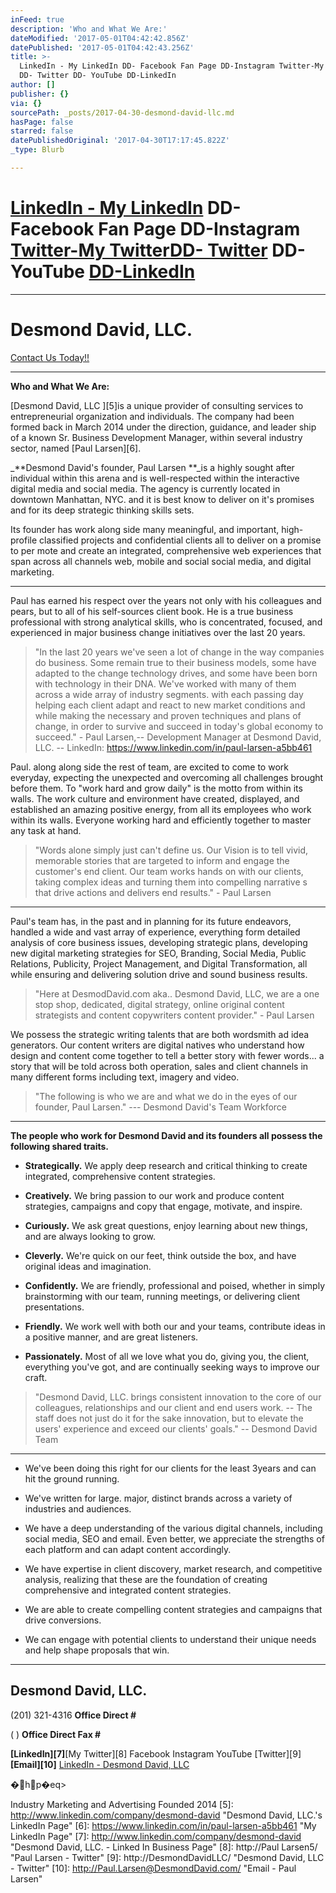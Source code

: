 ```yaml
---
inFeed: true
description: 'Who and What We Are:'
dateModified: '2017-05-01T04:42:42.856Z'
datePublished: '2017-05-01T04:42:43.256Z'
title: >-
  LinkedIn - My LinkedIn DD- Facebook Fan Page DD-Instagram Twitter-My Twitter
  DD- Twitter DD- YouTube DD-LinkedIn
author: []
publisher: {}
via: {}
sourcePath: _posts/2017-04-30-desmond-david-llc.md
hasPage: false
starred: false
datePublishedOriginal: '2017-04-30T17:17:45.822Z'
_type: Blurb

---
```

# [LinkedIn - My LinkedIn][0] DD- Facebook Fan Page DD-Instagram [Twitter-My Twitter][1][DD- Twitter][2] DD- YouTube [DD-LinkedIn][3]

---

# **Desmond David, LLC.**
[Contact Us Today!!][4]

---

**Who and What We Are:**

[Desmond David, LLC ][5]is a unique provider of consulting services to entrepreneurial organization and individuals. The company had been formed back in March 2014 under the direction, guidance, and leader ship of a known Sr. Business Development Manager, within several industry sector, named [Paul Larsen][6].

_**Desmond David's founder, Paul Larsen **_is a highly sought after individual within this arena and is well-respected within the interactive digital media and social media. The agency is currently located in downtown Manhattan, NYC. and it is best know to deliver on it's promises and for its deep strategic thinking skills sets.

Its founder has work along side many meaningful, and important, high-profile classified projects and confidential clients all to deliver on a promise to per mote and create an integrated, comprehensive web experiences that span across all channels web, mobile and social social media, and digital marketing.

---

Paul has earned his respect over the years not only with his colleagues and pears, but to all of his self-sources client book. He is a true business professional with strong analytical skills, who is concentrated, focused, and experienced in major business change initiatives over the last 20 years.

> "In the last 20 years we've seen a lot of change in the way companies do business. Some remain true to their business models, some have adapted to the change technology drives, and some have been born with technology in their DNA. We've worked with many of them across a wide array of industry segments. with each passing day helping each client adapt and react to new market conditions and while making the necessary and proven techniques and plans of change, in order to survive and succeed in today's global economy to succeed." - Paul Larsen,-- Development Manager at Desmond David, LLC. -- LinkedIn: https://www.linkedin.com/in/paul-larsen-a5bb461

Paul. along along side the rest of team, are excited to come to work everyday, expecting the unexpected and overcoming all challenges brought before them. To "work hard and grow daily" is the motto from within its walls. The work culture and environment have created, displayed, and established an amazing positive energy, from all its employees who work within its walls. Everyone working hard and efficiently together to master any task at hand.

> "Words alone simply just can't define us. Our Vision is to tell vivid, memorable stories that are targeted to inform and engage the customer's end client. Our team works hands on with our clients, taking complex ideas and turning them into compelling narrative s that drive actions and delivers end results." - Paul Larsen

---

Paul's team has, in the past and in planning for its future endeavors, handled a wide and vast array of experience, everything form detailed analysis of core business issues, developing strategic plans, developing new digital marketing strategies for SEO, Branding, Social Media, Public Relations, Publicity, Project Management, and Digital Transformation, all while ensuring and delivering solution drive and sound business results.

> "Here at DesmodDavid.com aka.. Desmond David, LLC, we are a one stop shop, dedicated, digital strategy, online original content strategists and content copywriters content provider." - Paul Larsen

We possess the strategic writing talents that are both wordsmith ad idea generators. Our content writers are digital natives who understand how design and content come together to tell a better story with fewer words... a story that will be told across both operation, sales and client channels in many different forms including text, imagery and video.

> "The following is who we are and what we do in the eyes of our founder, Paul Larsen." ---
> Desmond David's Team Workforce

---

**The people who work for Desmond David and its founders all possess the following shared traits.**

* **Strategically.** We apply deep research and critical thinking to create integrated, comprehensive content strategies.

* **Creatively.** We bring passion to our work and produce content strategies, campaigns and copy that engage, motivate, and inspire.

* **Curiously.** We ask great questions, enjoy learning about new things, and are always looking to grow.

* **Cleverly.** We're quick on our feet, think outside the box, and have original ideas and imagination.

* **Confidently.** We are friendly, professional and poised, whether in simply brainstorming with our team, running meetings, or delivering client presentations.

* **Friendly.** We work well with both our and your teams, contribute ideas in a positive manner, and are great listeners.

* **Passionately.** Most of all we love what you do, giving you, the client, everything you've got, and are continually seeking ways to improve our craft.

> "Desmond David, LLC. brings consistent innovation to the core of our colleagues, relationships and our client and end users work. -- The staff does not just do it for the sake innovation, but to elevate the users' experience and exceed our clients' goals." -- Desmond David Team

---

* We've been doing this right for our clients for the least 3years and can hit the ground running.

* We've written for large. major, distinct brands across a variety of industries and audiences.

* We have a deep understanding of the various digital channels, including social media, SEO and email. Even better, we appreciate the strengths of each platform and can adapt content accordingly.

* We have expertise in client discovery, market research, and competitive analysis, realizing that these are the foundation of creating comprehensive and integrated content strategies.

* We are able to create compelling content strategies and campaigns that drive conversions.

* We can engage with potential clients to understand their unique needs and help shape proposals that win.

---

## **Desmond David, LLC.**

(201) 321-4316 **Office Direct \#**

( ) **Office Direct Fax \#**

**[LinkedIn][7]**[My Twitter][8] Facebook Instagram YouTube [Twitter][9]**[Email][10]**
[LinkedIn - Desmond David, LLC][4]

�hp�eq\>

[0]: https://www.linkedin.com/in/paul-larsen-a5bb461 "LinkedIn - Paul Larsen"
[1]: http://PaulLarsen5/ "Twitter - My Twitter"
[2]: http://DesmondDavidLLC/ "Desmond David LLC's - Twitter"
[3]: http://www.linkedin.com/company/desmond-david "LinkedIn - Desmond David, LLC"
[4]: http://www.linkedin.com/company/desmond-david
 
Industry
Marketing and Advertising
Founded
2014
[5]: http://www.linkedin.com/company/desmond-david "Desmond David, LLC.'s LinkedIn Page"
[6]: https://www.linkedin.com/in/paul-larsen-a5bb461 "My LinkedIn Page"
[7]: http://www.linkedin.com/company/desmond-david "Desmond David, LLC. - Linked In Business Page"
[8]: http://Paul Larsen5/ "Paul Larsen - Twitter"
[9]: http://DesmondDavidLLC/ "Desmond David, LLC - Twitter"
[10]: http://Paul.Larsen@DesmondDavid.com/ "Email - Paul Larsen"